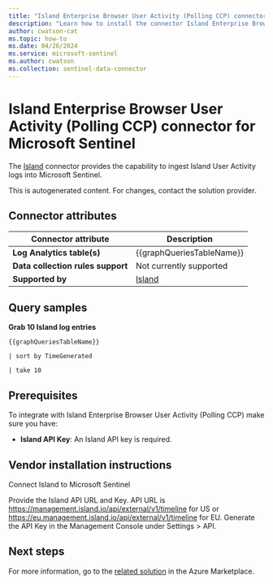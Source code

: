 ```yaml
---
title: "Island Enterprise Browser User Activity (Polling CCP) connector for Microsoft Sentinel"
description: "Learn how to install the connector Island Enterprise Browser User Activity (Polling CCP) to connect your data source to Microsoft Sentinel."
author: cwatson-cat
ms.topic: how-to
ms.date: 04/26/2024
ms.service: microsoft-sentinel
ms.author: cwatson
ms.collection: sentinel-data-connector
---
```


# Island Enterprise Browser User Activity (Polling CCP) connector for Microsoft Sentinel

The [Island](https://www.island.io) connector provides the capability to ingest Island User Activity logs into Microsoft Sentinel.

This is autogenerated content. For changes, contact the solution provider.

## Connector attributes

| Connector attribute | Description |
| --- | --- |
| **Log Analytics table(s)** | {{graphQueriesTableName}}<br/> |
| **Data collection rules support** | Not currently supported |
| **Supported by** | [Island](https://www.island.io) |

## Query samples

**Grab 10 Island log entries**

   ```kusto
{{graphQueriesTableName}}
 
   | sort by TimeGenerated
 
   | take 10
   ```



## Prerequisites

To integrate with Island Enterprise Browser User Activity (Polling CCP) make sure you have: 

- **Island API Key**: An Island API key is required.


## Vendor installation instructions

Connect Island to Microsoft Sentinel

Provide the Island API URL and Key.  API URL is https://management.island.io/api/external/v1/timeline for US or https://eu.management.island.io/api/external/v1/timeline for EU.
  Generate the API Key in the Management Console under Settings > API.




## Next steps

For more information, go to the [related solution](https://azuremarketplace.microsoft.com/en-us/marketplace/apps/islandtechnologyinc1679434413850.island-sentinel-solution?tab=Overview) in the Azure Marketplace.
